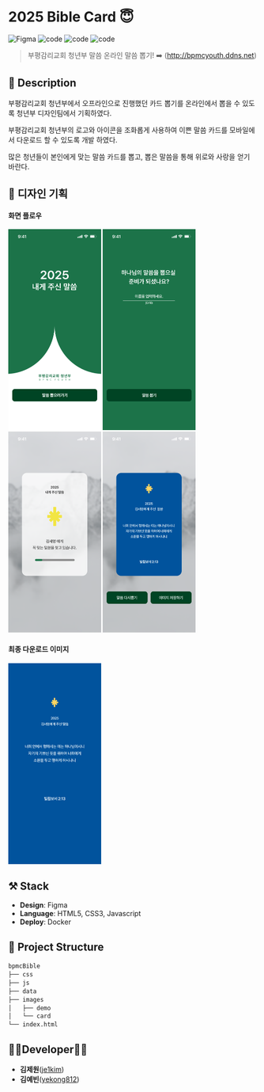 # 2025 Bible Card 😇

![Figma](https://img.shields.io/badge/Figma-F24E1E?style=flat&logo=figma&logoColor=white)
![code](https://img.shields.io/badge/HTML5-E34F26?style=flat&logo=HTML5&logoColor=white)
![code](https://img.shields.io/badge/CSS3-1572B6?style=flat&amp;logo=CSS3&amp;logoColor=white)
![code](https://img.shields.io/badge/Javascript-F7DF1E?style=flat&logo=Javascript&logoColor=black)

> 부평감리교회 청년부 말씀 온라인 말씀 뽑기! ➡️ (http://bpmcyouth.ddns.net)


## 📖 Description
부평감리교회 청년부에서 오프라인으로 진행했던 카드 뽑기를 온라인에서 뽑을 수 있도록 청년부 디자인팀에서 기획하였다.

부평감리교회 청년부의 로고와 아이콘을 조화롭게 사용하여 이쁜 말씀 카드를 모바일에서 다운로드 할 수 있도록 개발 하였다.

많은 청년들이 본인에게 맞는 말씀 카드를 뽑고, 뽑은 말씀을 통해 위로와 사랑을 얻기 바란다.


## 🎨 디자인 기획
####  화면 플로우
<p float="left">
  <img src="images/demo/demo-1.png" style="height:406px;"/>
  <img src="images/demo/demo-2.png" style="height:406px;"/>
  <img src="images/demo/demo-3.png" style="height:406px;"/>
  <img src="images/demo/demo-4.png" style="height:406px;"/>
</p>

#### 최종 다운로드 이미지
<p>
  <img src="images/demo/demo-5.png" style="height:406px;"/>
</p>

## ⚒️ Stack
- **Design**: Figma
- **Language**: HTML5, CSS3, Javascript
- **Deploy**: Docker

## :open_file_folder: Project Structure
```markdown
bpmcBible
├── css
├── js
├── data
├── images
│   ├── demo
│   └── card
└── index.html
```

## 🧑‍💻Developer👩‍💻
*  **김제원**([je1kim](https://github.com/je1kim))
*  **김예빈**([yekong812](https://github.com/yekong812))
